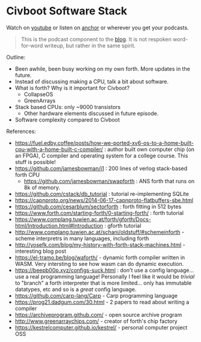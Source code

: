 # Civboot Software Stack

Watch on [youtube][youtube] or listen on
[anchor][anchor] or wherever you get your podcasts.

[anchor]: TODO
[youtube]: TODO
> This is the podcast component to the [blog](../blog/0003-software.md). It is
> not respoken word-for-word writeup, but rather in the same spirit.

Outline:
- Been awhile, been busy working on my own forth. More updates in the future.
- Instead of discussing making a CPU, talk a bit about software.
- What is forth? Why is it important for Civboot?
  - CollapseOS
  - GreenArrays
- Stack based CPUs: only ~9000 transistors
  - Other hardware elements discussed in future episode.
- Software complexity compared to Civboot

References:
- https://fuel.edby.coffee/posts/how-we-ported-xv6-os-to-a-home-built-cpu-with-a-home-built-c-compiler/
  : author built own computer chip (on an FPGA), C compiler and operating
  system for a college course. This stuff is possible!
- https://github.com/jamesbowman/j1 : 200 lines of verlog stack-based forth CPU 
  - https://github.com/jamesbowman/swapforth : ANS forth that runs on 8k of memory.
- https://github.com/cstack/db_tutorial : tutorial re-implementing SQLite
- https://capnproto.org/news/2014-06-17-capnproto-flatbuffers-sbe.html
- https://github.com/cesarblum/sectorforth : forth fitting in 512 bytes
- https://www.forth.com/starting-forth/0-starting-forth/ : forth tutorial
- https://www.complang.tuwien.ac.at/forth/gforth/Docs-html/Introduction.html#Introduction : gforth tutorial
- http://www.complang.tuwien.ac.at/schani/oldstuff/#schemeinforth - scheme interpretrs in many languages, including forth
- http://yosefk.com/blog/my-history-with-forth-stack-machines.html - interesting blog post
- https://el-tramo.be/blog/waforth/ - dynamic forth compiler written in WASM.
  Very intersting to see how wasm can do dynamic execution.
- https://beepb00p.xyz/configs-suck.html : don't use a config language... use a real programming language!
  Personally I feel like it would be _trivial_ to "branch" a forth interpreter that is more limited... only
  has immutable datatypes, etc and so is a _great_ config language.
- https://github.com/carp-lang/Carp - Carp programming language
- https://prog21.dadgum.com/30.html - 2 papers to read about writing a compiler
- https://archiveprogram.github.com/ - open source archive program
- http://www.greenarraychips.com/ - creator of forth's chip factory
- https://kestrelcomputer.github.io/kestrel/ - personal computer project OSS
